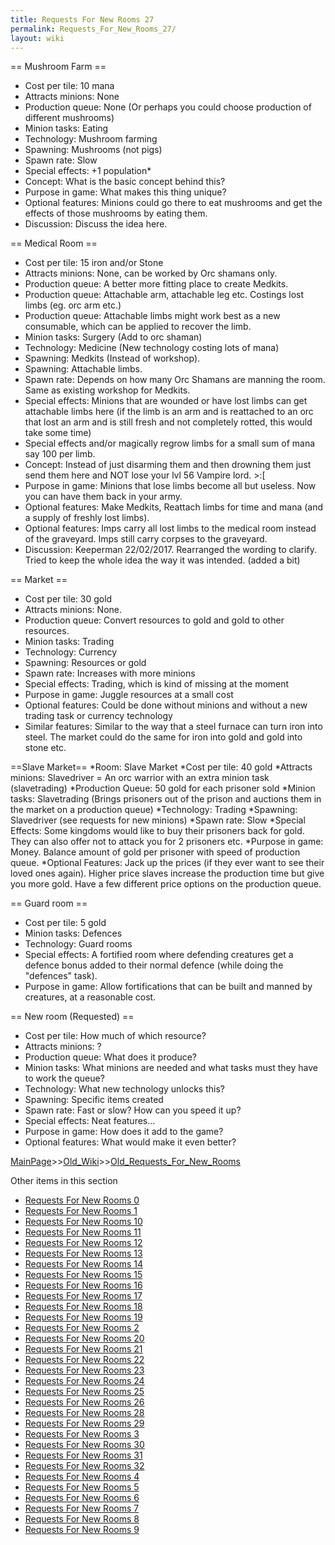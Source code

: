 ```yaml
---
title: Requests For New Rooms 27
permalink: Requests_For_New_Rooms_27/
layout: wiki
---
```

== Mushroom Farm ==

* Cost per tile: 10 mana
* Attracts minions: None
* Production queue: None (Or perhaps you could choose production of different mushrooms)
* Minion tasks: Eating
* Technology: Mushroom farming
* Spawning: Mushrooms (not pigs)
* Spawn rate: Slow
* Special effects: +1 population* 
* Concept: What is the basic concept behind this?
* Purpose in game: What makes this thing unique?
* Optional features: Minions could go there to eat mushrooms and get the effects of those mushrooms by eating them.
* Discussion: Discuss the idea here.

== Medical Room ==
* Cost per tile: 15 iron and/or Stone
* Attracts minions: None, can be worked by Orc shamans only.
* Production queue: A better more fitting place to create Medkits.
* Production queue: Attachable arm, attachable leg etc. Costings lost limbs (eg. orc arm etc.)
* Production queue: Attachable limbs might work best as a new consumable, which can be applied to recover the limb.
* Minion tasks: Surgery (Add to orc shaman)
* Technology: Medicine (New technology costing lots of mana)
* Spawning: Medkits (Instead of workshop).
* Spawning: Attachable limbs.
* Spawn rate: Depends on how many Orc Shamans are manning the room. Same as existing workshop for Medkits.
* Special effects: Minions that are wounded or have lost limbs can get attachable limbs here (if the limb is an arm and is reattached to an orc that lost an arm and is still fresh and not completely rotted, this would take some time)
* Special effects and/or magically regrow limbs for a small sum of mana say 100 per limb.
* Concept: Instead of just disarming them and then drowning them just send them here and NOT lose your lvl 56 Vampire lord. &gt;:[
* Purpose in game: Minions that lose limbs become all but useless. Now you can have them back in your army.
* Optional features: Make Medkits, Reattach limbs for time and mana (and a supply of freshly lost limbs).
* Optional features: Imps carry all lost limbs to the medical room instead of the graveyard. Imps still carry corpses to the graveyard.
* Discussion: Keeperman 22/02/2017. Rearranged the wording to clarify. Tried to keep the whole idea the way it was intended. (added a bit)

== Market ==
* Cost per tile: 30 gold
* Attracts minions: None.
* Production queue: Convert resources to gold and gold to other resources.
* Minion tasks: Trading
* Technology: Currency
* Spawning: Resources or gold
* Spawn rate: Increases with more minions
* Special effects: Trading, which is kind of missing at the moment
* Purpose in game: Juggle resources at a small cost
* Optional features: Could be done without minions and without a new trading task or currency technology
* Similar features: Similar to the way that a steel furnace can turn iron into steel. The market could do the same for iron into gold and gold into stone etc.

==Slave Market==
*Room: Slave Market
*Cost per tile: 40 gold
*Attracts minions: Slavedriver = An orc warrior with an extra minion task (slavetrading)
*Production Queue: 50 gold for each prisoner sold
*Minion tasks: Slavetrading (Brings prisoners out of the prison and auctions them in the market on a production queue)
*Technology: Trading
*Spawning: Slavedriver (see requests for new minions)
*Spawn rate: Slow
*Special Effects: Some kingdoms would like to buy their prisoners back for gold. They can also offer not to attack you for 2 prisoners etc.
*Purpose in game: Money. Balance amount of gold per prisoner with speed of production queue.
*Optional Features: Jack up the prices (if they ever want to see their loved ones again). Higher price slaves increase the production time but give you more gold. Have a few different price options on the production queue.

== Guard room ==
* Cost per tile: 5 gold
* Minion tasks: Defences
* Technology: Guard rooms
* Special effects: A fortified room where defending creatures get a defence bonus added to their normal defence (while doing the &quot;defences&quot; task).
* Purpose in game: Allow fortifications that can be built and manned by creatures, at a reasonable cost.

== New room (Requested) ==
* Cost per tile: How much of which resource?
* Attracts minions: ?
* Production queue: What does it produce?
* Minion tasks: What minions are needed and what tasks must they have to work the queue?
* Technology: What new technology unlocks this?
* Spawning: Specific items created
* Spawn rate: Fast or slow? How can you speed it up?
* Special effects: Neat features...
* Purpose in game: How does it add to the game?
* Optional features: What would make it even better?

[MainPage](/keeperrl_wiki/ "wikilink")>>[Old_Wiki](/keeperrl_wiki/Old_Wiki "wikilink")>>[Old_Requests_For_New_Rooms](/keeperrl_wiki/Old_Requests_For_New_Rooms "wikilink")

Other items in this section
-    [Requests For New Rooms 0](/keeperrl_wiki/Requests_For_New_Rooms_0 "wikilink")
-    [Requests For New Rooms 1](/keeperrl_wiki/Requests_For_New_Rooms_1 "wikilink")
-    [Requests For New Rooms 10](/keeperrl_wiki/Requests_For_New_Rooms_10 "wikilink")
-    [Requests For New Rooms 11](/keeperrl_wiki/Requests_For_New_Rooms_11 "wikilink")
-    [Requests For New Rooms 12](/keeperrl_wiki/Requests_For_New_Rooms_12 "wikilink")
-    [Requests For New Rooms 13](/keeperrl_wiki/Requests_For_New_Rooms_13 "wikilink")
-    [Requests For New Rooms 14](/keeperrl_wiki/Requests_For_New_Rooms_14 "wikilink")
-    [Requests For New Rooms 15](/keeperrl_wiki/Requests_For_New_Rooms_15 "wikilink")
-    [Requests For New Rooms 16](/keeperrl_wiki/Requests_For_New_Rooms_16 "wikilink")
-    [Requests For New Rooms 17](/keeperrl_wiki/Requests_For_New_Rooms_17 "wikilink")
-    [Requests For New Rooms 18](/keeperrl_wiki/Requests_For_New_Rooms_18 "wikilink")
-    [Requests For New Rooms 19](/keeperrl_wiki/Requests_For_New_Rooms_19 "wikilink")
-    [Requests For New Rooms 2](/keeperrl_wiki/Requests_For_New_Rooms_2 "wikilink")
-    [Requests For New Rooms 20](/keeperrl_wiki/Requests_For_New_Rooms_20 "wikilink")
-    [Requests For New Rooms 21](/keeperrl_wiki/Requests_For_New_Rooms_21 "wikilink")
-    [Requests For New Rooms 22](/keeperrl_wiki/Requests_For_New_Rooms_22 "wikilink")
-    [Requests For New Rooms 23](/keeperrl_wiki/Requests_For_New_Rooms_23 "wikilink")
-    [Requests For New Rooms 24](/keeperrl_wiki/Requests_For_New_Rooms_24 "wikilink")
-    [Requests For New Rooms 25](/keeperrl_wiki/Requests_For_New_Rooms_25 "wikilink")
-    [Requests For New Rooms 26](/keeperrl_wiki/Requests_For_New_Rooms_26 "wikilink")
-    [Requests For New Rooms 28](/keeperrl_wiki/Requests_For_New_Rooms_28 "wikilink")
-    [Requests For New Rooms 29](/keeperrl_wiki/Requests_For_New_Rooms_29 "wikilink")
-    [Requests For New Rooms 3](/keeperrl_wiki/Requests_For_New_Rooms_3 "wikilink")
-    [Requests For New Rooms 30](/keeperrl_wiki/Requests_For_New_Rooms_30 "wikilink")
-    [Requests For New Rooms 31](/keeperrl_wiki/Requests_For_New_Rooms_31 "wikilink")
-    [Requests For New Rooms 32](/keeperrl_wiki/Requests_For_New_Rooms_32 "wikilink")
-    [Requests For New Rooms 4](/keeperrl_wiki/Requests_For_New_Rooms_4 "wikilink")
-    [Requests For New Rooms 5](/keeperrl_wiki/Requests_For_New_Rooms_5 "wikilink")
-    [Requests For New Rooms 6](/keeperrl_wiki/Requests_For_New_Rooms_6 "wikilink")
-    [Requests For New Rooms 7](/keeperrl_wiki/Requests_For_New_Rooms_7 "wikilink")
-    [Requests For New Rooms 8](/keeperrl_wiki/Requests_For_New_Rooms_8 "wikilink")
-    [Requests For New Rooms 9](/keeperrl_wiki/Requests_For_New_Rooms_9 "wikilink")
